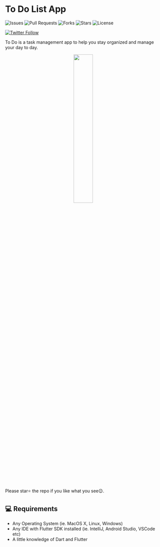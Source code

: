 #  To Do List App 

![Issues](https://img.shields.io/github/issues/ashwanisng/To-Do-List-App)
![Pull Requests](https://img.shields.io/github/issues-pr/ashwanisng/To-Do-List-App?)
![Forks](https://img.shields.io/github/forks/ashwanisng/To-Do-List-App)
![Stars](https://img.shields.io/github/stars/ashwanisng/To-Do-List-App)
![License](https://img.shields.io/github/license/ashwanisng/To-Do-List-App)

[![Twitter Follow](https://img.shields.io/twitter/follow/ashwanisng.svg?style=social)](https://twitter.com/ashwanisng)

To Do is a task management app to help you stay organized and manage your day to day.

<p align="center"><img src="screenshot/logo.png" width=35%></p>


<br> Please star⭐ the repo if you like what you see😉.

## 💻 Requirements

- Any Operating System (ie. MacOS X, Linux, Windows)
- Any IDE with Flutter SDK installed (ie. IntelliJ, Android Studio, VSCode etc)
- A little knowledge of Dart and Flutter
